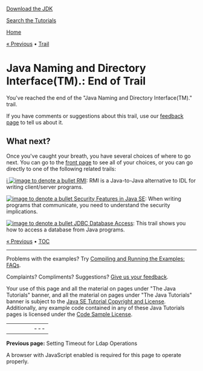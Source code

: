 [Download
the JDK](http://java.sun.com/javase/6/download.jsp)
  
[Search the
Tutorials](../search.html)

[Home](../index.html)

[« Previous](newstuff/readtimeout.html)
•
[Trail](./TOC.html)

# Java Naming and Directory Interface(TM).: End of Trail

You've reached the end of the "Java Naming and Directory Interface(TM)." trail.

If you have comments or suggestions about this trail,
use our
[feedback page](http://download.oracle.com/javase/feedback.html)
to tell us about it.

## What next?

Once you've caught your breath,
you have several choices of where to go next.
You can go to the [front page](../index.html)
to see all of your choices,
or you can go directly to one of the following related trails:

[i
![image to denote a bullet](../images/security1_2Header.gif)
RMI](../rmi/index.html):
RMI is a Java-to-Java alternative to IDL for
writing client/server programs.

[![image to denote a bullet](../images/security1_2Header.gif)
Security Features in Java SE](../security/index.html):
When writing programs that communicate,
you need to understand the security implications.

[![image to denote a bullet](../images/security1_2Header.gif)
JDBC Database Access](../jdbc/index.html):
This trail shows you how to access a database from Java programs.

[« Previous](newstuff/readtimeout.html)
•
[TOC](./TOC.html)

---

Problems with the examples? Try [Compiling and Running
the Examples: FAQs](../information/run-examples.html).
  
Complaints? Compliments? Suggestions? [Give
us your feedback](http://download.oracle.com/javase/feedback.html).

Your use of this page and all the material on pages under "The Java Tutorials" banner,
and all the material on pages under "The Java Tutorials" banner is subject to the [Java SE Tutorial Copyright
and License](../information/license.html).
Additionally, any example code contained in any of these Java
Tutorials pages is licensed under the
[Code
Sample License](http://developers.sun.com/license/berkeley_license.html).

|  |  |  |  |  |
| --- | --- | --- | --- | --- |
| |  |  | | --- | --- | | duke image | Oracle logo | | [About Oracle](http://www.oracle.com/us/corporate/index.html) | [Oracle Technology Network](http://www.oracle.com/technology/index.html) | [Terms of Service](https://www.samplecode.oracle.com/servlets/CompulsoryClickThrough?type=TermsOfService) | Copyright © 1995, 2011 Oracle and/or its affiliates. All rights reserved. |

**Previous page:** Setting Timeout for Ldap Operations




A browser with JavaScript enabled is required for this page to operate properly.